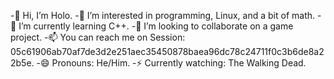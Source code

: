 -👋 Hi, I’m Holo.
-👀 I’m interested in programming, Linux, and a bit of math.
-🌱 I’m currently learning C++.
-💞️ I’m looking to collaborate on a game project.
-📫 You can reach me on Session: 05c61906ab70af7de3d2e251aec35450878baea96dc78c24711f0c3b6de8a22b5e.
-😄 Pronouns: He/Him.
-⚡ Currently watching: The Walking Dead.
